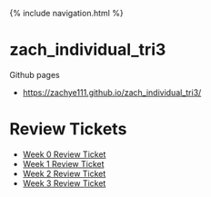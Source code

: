 {% include navigation.html %}
# zach_individual_tri3
Github pages
- https://zachye111.github.io/zach_individual_tri3/

# Review Tickets
- [Week 0 Review Ticket](https://github.com/zachye111/zach_individual_tri3/issues/1)
- [Week 1 Review Ticket](https://github.com/zachye111/zach_individual_tri3/issues/2)
- [Week 2 Review Ticket](https://github.com/zachye111/zach_individual_tri3/issues/3)
- [Week 3 Review Ticket](https://github.com/zachye111/zach_individual_tri3/issues/4)

